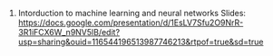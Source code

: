 1) Intorduction to machine learning and neural networks
Slides: https://docs.google.com/presentation/d/1EsLV7Sfu2O9NrR-3R1iFCX6W_n9NV5lB/edit?usp=sharing&ouid=116544196513987746213&rtpof=true&sd=true
